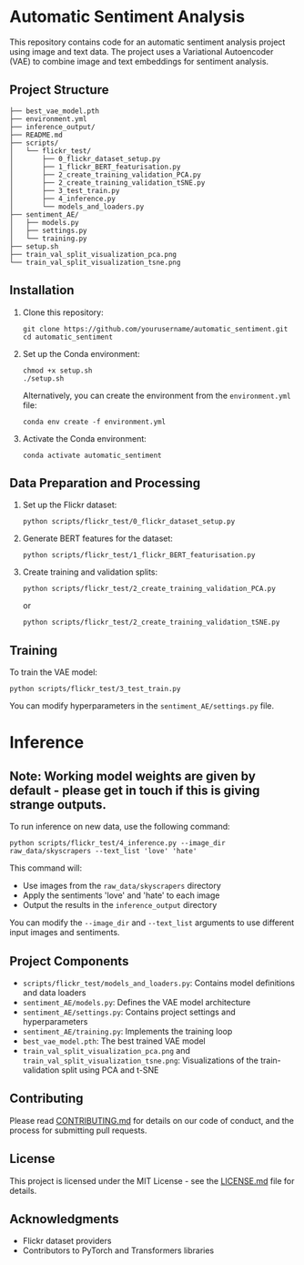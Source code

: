 # Automatic Sentiment Analysis

This repository contains code for an automatic sentiment analysis project using image and text data. The project uses a Variational Autoencoder (VAE) to combine image and text embeddings for sentiment analysis.

## Project Structure

```
├── best_vae_model.pth
├── environment.yml
├── inference_output/
├── README.md
├── scripts/
│   └── flickr_test/
│       ├── 0_flickr_dataset_setup.py
│       ├── 1_flickr_BERT_featurisation.py
│       ├── 2_create_training_validation_PCA.py
│       ├── 2_create_training_validation_tSNE.py
│       ├── 3_test_train.py
│       ├── 4_inference.py
│       └── models_and_loaders.py
├── sentiment_AE/
│   ├── models.py
│   ├── settings.py
│   └── training.py
├── setup.sh
├── train_val_split_visualization_pca.png
└── train_val_split_visualization_tsne.png
```

## Installation

1. Clone this repository:
   ```
   git clone https://github.com/yourusername/automatic_sentiment.git
   cd automatic_sentiment
   ```

2. Set up the Conda environment:
   ```
   chmod +x setup.sh
   ./setup.sh
   ```

   Alternatively, you can create the environment from the `environment.yml` file:
   ```
   conda env create -f environment.yml
   ```

3. Activate the Conda environment:
   ```
   conda activate automatic_sentiment
   ```

## Data Preparation and Processing

1. Set up the Flickr dataset:
   ```
   python scripts/flickr_test/0_flickr_dataset_setup.py
   ```

2. Generate BERT features for the dataset:
   ```
   python scripts/flickr_test/1_flickr_BERT_featurisation.py
   ```

3. Create training and validation splits:
   ```
   python scripts/flickr_test/2_create_training_validation_PCA.py
   ```
   or
   ```
   python scripts/flickr_test/2_create_training_validation_tSNE.py
   ```

## Training

To train the VAE model:

```
python scripts/flickr_test/3_test_train.py
```

You can modify hyperparameters in the `sentiment_AE/settings.py` file.



# Inference

## Note: Working model weights are given by default - please get in touch if this is giving strange outputs.


To run inference on new data, use the following command:

```
python scripts/flickr_test/4_inference.py --image_dir raw_data/skyscrapers --text_list 'love' 'hate'
```

This command will:
- Use images from the `raw_data/skyscrapers` directory
- Apply the sentiments 'love' and 'hate' to each image
- Output the results in the `inference_output` directory

You can modify the `--image_dir` and `--text_list` arguments to use different input images and sentiments.

## Project Components

- `scripts/flickr_test/models_and_loaders.py`: Contains model definitions and data loaders
- `sentiment_AE/models.py`: Defines the VAE model architecture
- `sentiment_AE/settings.py`: Contains project settings and hyperparameters
- `sentiment_AE/training.py`: Implements the training loop
- `best_vae_model.pth`: The best trained VAE model
- `train_val_split_visualization_pca.png` and `train_val_split_visualization_tsne.png`: Visualizations of the train-validation split using PCA and t-SNE

## Contributing

Please read [CONTRIBUTING.md](CONTRIBUTING.md) for details on our code of conduct, and the process for submitting pull requests.

## License

This project is licensed under the MIT License - see the [LICENSE.md](LICENSE.md) file for details.

## Acknowledgments

- Flickr dataset providers
- Contributors to PyTorch and Transformers libraries